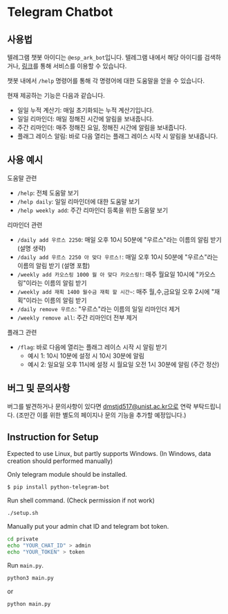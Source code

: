 # Telegram Chatbot

## 사용법
텔레그램 챗봇 아이디는 `@esp_ark_bot`입니다. 텔레그램 내에서 해당 아이디를 검색하거나, [링크](https://t.me/esp_ark_bot)를 통해 서비스를 이용할 수 있습니다.

챗봇 내에서 `/help` 명령어를 통해 각 명령어에 대한 도움말을 얻을 수 있습니다.

현재 제공하는 기능은 다음과 같습니다.

- 일일 누적 계산기: 매일 초기화되는 누적 계산기입니다.
- 일일 리마인더: 매일 정해진 시간에 알림을 보내줍니다.
- 주간 리마인더: 매주 정해진 요일, 정해진 시간에 알림을 보내줍니다.
- 플래그 레이스 알림: 바로 다음 열리는 플래그 레이스 시작 시 알림을 보내줍니다.

## 사용 예시

도움말 관련

- `/help`: 전체 도움말 보기
- `/help daily`: 일일 리마인더에 대한 도움말 보기
- `/help weekly add`: 주간 리마인더 등록을 위한 도움말 보기

리마인더 관련

- `/daily add 우르스 2250`: 매일 오후 10시 50분에 "우르스"라는 이름의 알림 받기 (설명 생략)
- `/daily add 우르스 2250 아 맞다 우르스!`: 매일 오후 10시 50분에 "우르스"라는 이름의 알림 받기 (설명 포함)
- `/weekly add 카오스링 1000 월 아 맞다 카오스링!`: 매주 월요일 10시에 "카오스링"이라는 이름의 알림 받기
- `/weekly add 재획 1400 월수금 재획 할 시간~`: 매주 월,수,금요일 오후 2시에 "재획"이라는 이름의 알림 받기
- `/daily remove 우르스`: "우르스"라는 이름의 일일 리마인더 제거
- `/weekly remove all`: 주간 리마인더 전부 제거

플래그 관련

- `/flag`: 바로 다음에 열리는 플래그 레이스 시작 시 알림 받기
  - 예시 1: 10시 10분에 설정 시 10시 30분에 알림
  - 예시 2: 일요일 오후 11시에 설정 시 월요일 오전 1시 30분에 알림 (주간 정산)

## 버그 및 문의사항
버그를 발견하거나 문의사항이 있다면 dmstjd517@unist.ac.kr으로 연락 부탁드립니다. (조만간 이를 위한 별도의 페이지나 문의 기능을 추가할 예정입니다.)

## Instruction for Setup 
Expected to use Linux, but partly supports Windows. (In Windows, data creation should performed manually)

Only telegram module should be installed.

```bash
$ pip install python-telegram-bot
```

Run shell command. (Check permission if not work)

```bash
./setup.sh
```

Manually put your admin chat ID and telegram bot token.
```bash
cd private
echo "YOUR_CHAT_ID" > admin
echo "YOUR_TOKEN" > token
```

Run `main.py`.

```bash
python3 main.py
```

or

```bash
python main.py
```
